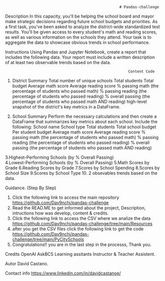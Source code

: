                                                         # Pandas-challenge

Description
In this capacity, you'll be helping the school board and mayor make strategic decisions regarding future school budgets and priorities.
As a first task, you've been asked to analyze the district-wide standardized test results. You'll be given access to every student's math and reading scores, as well as various information on the schools they attend. Your task is to aggregate the data to showcase obvious trends in school performance.

Instructions
Using Pandas and Jupyter Notebook, create a report that includes the following data. Your report must include a written description of at least two observable trends based on the data.

                                                            Content Code
1. District Summary
    Total number of unique schools
    Total students
    Total budget
    Average math score
    Average reading score
    % passing math (the percentage of students who passed math)
    % passing reading (the percentage of students who passed reading)
    % overall passing (the percentage of students who passed math AND reading)
    high-level snapshot of the district's key metrics in a DataFrame.

2. School Summary
    Perform the necessary calculations and then create a DataFrame that summarizes key metrics about each school.
    Include the following:
    School name
    School type
    Total students
    Total school budget
    Per student budget
    Average math score
    Average reading score
    % passing math (the percentage of students who passed math)
    % passing reading (the percentage of students who passed reading)
    % overall passing (the percentage of students who passed math AND reading)

3.Highest-Performing Schools (by % Overall Passing) <!--Sort the schools by % Overall Passing in descending order -->  
4.Lowest-Performing Schools (by % Overall Passing)  <!--Sort the schools by % Overall Passing in ascending order -->
5.Math Scores by Grade  <!-- the average math score for students of each grade level (9th, 10th, 11th, 12th) at each school. -->
6.Reading Scores by Grade <!-- the average reading score for students of each grade level (9th, 10th, 11th, 12th) at each school. -->
7.Scores by School Spending <!-- calculate mean scores per spending range. -->
8.Scores by School Size   <!-- school performance based on school size (small, medium, or large). -->
9.Scores by School Type   <!-- school performance based on the "School Type". -->
10. 2 obsevables trends based on the data.

Guidance. (Step By Step)
1. Click the following link to access the main repository https://github.com/Dav9nchi/pandas-challenge
2. Read the READ.ME to get informed about the project, Description, intructions how was develop, content & credits.
3. Click the following link to access the CSV where we analize the data https://github.com/Dav9nchi/pandas-challenge/tree/main/Resources
4. after you get the CSV files click the following link to get the code https://github.com/Dav9nchi/pandas-challenge/tree/main/PyCitySchools 
5. Congratulations!! you are in the last step in the processs, Thank you.

Credits
    OpenAI
    AskBCS Learning assitants
    Instructor & Teacher Assistent.

Autor
    David Castano.

Contact info
https://www.linkedin.com/in/davidcastanoe/